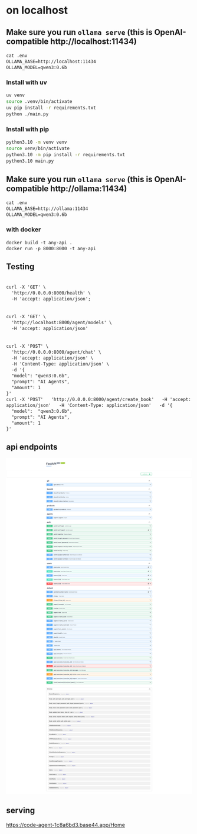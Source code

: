 # on localhost

## Make sure you run `ollama serve` (this is OpenAI-compatible http://localhost:11434)


```
cat .env
OLLAMA_BASE=http://localhost:11434
OLLAMA_MODEL=qwen3:0.6b
```



### Install with uv

```sh
uv venv
source .venv/bin/activate
uv pip install -r requirements.txt
python ./main.py
```

### Install with pip

```sh
python3.10 -m venv venv
source venv/bin/activate
python3.10 -m pip install -r requirements.txt
python3.10 main.py
```



## Make sure you run `ollama serve` (this is OpenAI-compatible http://ollama:11434)


```
cat .env
OLLAMA_BASE=http://ollama:11434
OLLAMA_MODEL=qwen3:0.6b
```


### with docker

```
docker build -t any-api .
docker run -p 8000:8000 -t any-api

```

## Testing

```

curl -X 'GET' \
  'http://0.0.0.0:8000/health' \
  -H 'accept: application/json';


curl -X 'GET' \
  'http://localhost:8000/agent/models' \
  -H 'accept: application/json'


curl -X 'POST' \
  'http://0.0.0.0:8000/agent/chat' \
  -H 'accept: application/json' \
  -H 'Content-Type: application/json' \
  -d '{
  "model": "qwen3:0.6b",
  "prompt": "AI Agents",
  "amount": 1
}'
curl -X 'POST'   'http://0.0.0.0:8000/agent/create_book'   -H 'accept: application/json'   -H 'Content-Type: application/json'   -d '{
  "model":  "qwen3:0.6b",
  "prompt": "AI Agents",
  "amount": 1
}'

```

## api endpoints

![api endpoints](https://raw.githubusercontent.com/santenova/any-api/refs/heads/main/api.png)


## serving

  https://code-agent-1c8a6bd3.base44.app/Home

